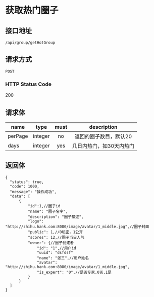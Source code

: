 # 获取热门圈子

## 接口地址

`/api/group/getHotGroup`

## 请求方式

`POST`

### HTTP Status Code

200

## 请求体

| name     | type     | must     | description |
|----------|:--------:|:--------:|:--------:|
| perPage   | integer   | no     | 返回的圈子数目，默认20 |
| days   | integer   | yes     | 几日内热门，如30天内热门 |


## 返回体

```json5
{
  "status": true,
  "code": 1000,
  "message": "操作成功",
  "data": [
      {
          "id":1,//圈子id
          "name": "圈子名字",
          "description": "圈子描述",
          "logo": "http://zhihu.hank.com:8080/image/avatar/1_middle.jpg",//圈子封面
          "public": 1,//0私密，1公开
          "scores": 12,//圈子当日人气
          "owner": {//圈子创建者
              "id": "1",//用户id
              "uuid": "dsfdsf"
              "name": "张三",//用户姓名
              "avatar": "http://zhihu.hank.com:8080/image/avatar/1_middle.jpg",
              "is_expert": "0",//是否专家,0否,1是
          }
      }
  ]
}
``` 
